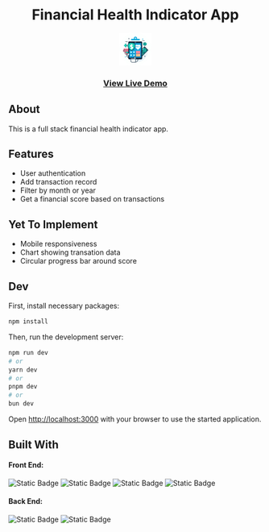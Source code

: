 <div align='center'><h1>Financial Health Indicator App</h1></div>
<div align='center'> 
<img src='./public/FinLogo_Circle.png' alt='Picture'>
</div>

<div align='center'><h3><a href="https://rush1dan-financial-health.netlify.app" target="_blank">View Live Demo</a></h3></div>

## About
This is a full stack financial health indicator app.

## Features
- User authentication
- Add transaction record
- Filter by month or year
- Get a financial score based on transactions

## Yet To Implement
- Mobile responsiveness
- Chart showing transation data
- Circular progress bar around score

## Dev
First, install necessary packages:
```bash
npm install
```

Then, run the development server:

```bash
npm run dev
# or
yarn dev
# or
pnpm dev
# or
bun dev
```

Open [http://localhost:3000](http://localhost:3000) with your browser to use the started application.

## Built With
<div>
<h4>Front End:</h4>

<div>

![Static Badge](https://img.shields.io/badge/Next.js-a?style=for-the-badge&logo=Next.js&color=494f63)
![Static Badge](https://img.shields.io/badge/React-a?style=for-the-badge&logo=React&color=494f63)
![Static Badge](https://img.shields.io/badge/JavaScript-a?style=for-the-badge&logo=JavaScript&color=494f63)
![Static Badge](https://img.shields.io/badge/TailwindCSS-a?style=for-the-badge&logo=TailwindCSS&color=494f63)

</div>

<h4>Back End:</h4>

<div>

![Static Badge](https://img.shields.io/badge/Next.js-a?style=for-the-badge&logo=Next.js&color=494f63)
![Static Badge](https://img.shields.io/badge/JavaScript-a?style=for-the-badge&logo=JavaScript&color=494f63)

</div>

</div>